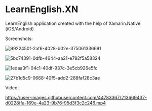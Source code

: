 # LearnEnglish.XN
LearnEnglish application created with the help of Xamarin.Native (iOS/Android) 

Screenshots:

![9922450f-2af6-4028-b02e-375061336691](https://user-images.githubusercontent.com/44783367/213669412-e1b265ce-2733-4f1f-bd90-fb860bc52473.jpeg)

![5bc74391-0dfb-4644-aa21-e792f5a58324](https://user-images.githubusercontent.com/44783367/213669387-378a3179-6bbf-4808-b6cc-9191f6c4417d.jpeg)

![1edaa3f1-04c1-40df-937c-3e5cb926e5fc](https://user-images.githubusercontent.com/44783367/213669371-2b97618b-985c-4f02-9122-e8a52f4ad1ef.jpeg)

![27b1d5c9-0668-40f5-add2-288faf28c3ae](https://user-images.githubusercontent.com/44783367/213669399-44042fb2-cfe6-4067-b86a-e29d46cdd583.jpeg)


Video:

https://user-images.githubusercontent.com/44783367/213669437-d0228ffa-169e-4a23-9b76-95d3f3c2c246.mp4


